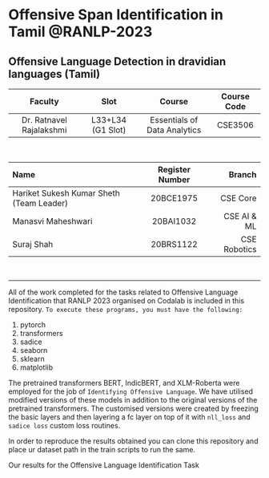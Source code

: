 # Offensive Span Identification in Tamil @RANLP-2023

## Offensive Language Detection in dravidian languages (Tamil)

| Faculty | Slot | Course | Course Code | 
| :--: | :--: | :--: | :--: |
| Dr. Ratnavel Rajalakshmi | L33+L34 (G1 Slot) | Essentials of Data Analytics | CSE3506 |

<br>

| Name | Register Number | Branch |
| :-- | :--: | --: |
| Hariket Sukesh Kumar Sheth (Team Leader) | 20BCE1975 | CSE Core |
| Manasvi Maheshwari | 20BAI1032 | CSE AI & ML |
| Suraj Shah | 20BRS1122 | CSE Robotics |

<br><hr>

All of the work completed for the tasks related to Offensive Language Identification that RANLP 2023 organised on Codalab is included in this repository.
`To execute these programs, you must have the following:`
1. pytorch
2. transformers
3. sadice
4. seaborn
5. sklearn
6. matplotlib

The pretrained transformers BERT, IndicBERT, and XLM-Roberta were employed for the job of ``Identifying Offensive Language``. We have utilised modified versions of these models in addition to the original versions of the pretrained transformers.
The customised versions were created by freezing the basic layers and then layering a fc layer on top of it with `nll_loss` and `sadice loss` custom loss routines.


In order to reproduce the results obtained you can clone this repository and place ur dataset path in the  train scripts to run the same.

Our results for the Offensive Language Identification Task
